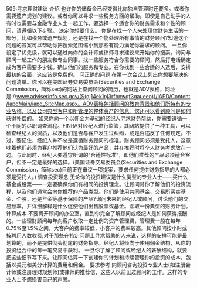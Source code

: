 509:寻求理财建议
介绍
也许你的储备金已经变得比你独自管理时还要多。或者你需要遗产规划的建议。或者你可以寻求一些税务方面的帮助。即使是自己动手的人有时也需要与金融专业人士一起工作。要选择一个适合你的财务需求和个性的顾问，请遵循以下步骤。
决定你想要什么。
你是在找一个人来处理你财务生活的一部分，比如税务或遗产规划，还是在找一个能处理所有事情的财务顾问?知道这个问题的答案可以帮助你把搜索范围缩小到那些有能力满足你需求的顾问。
一旦你设定了优先级，就可以通过向你的会计师或律师寻求建议来开始你的搜索。询问与顾问一起工作的朋友和专业同事。找一些服务符合你需要的顾问，然后打电话确定成为客户需要多少钱。确认他们的服务和专业。在你找到一些合适的人选后，安排最初的会面，这应该是免费的。
问正确的问题
在第一次会议上列出你想要解决的问题清单。你可以在美国证券交易委员会(Securities and Exchange Commission，简称sec)的网站上查阅顾问的简历，也就是ADV表格，网址是://www.adviserinfo.sec.gov/(S(qj14ek1nj3rfbnwqf3gaueen))/IAPD/Content/IapdMain/iapd_SiteMap.aspx。ADV表格包括顾问的教育背景和他们所持有的专业名称，以及公司典型客户和所管理的整体资产的信息。您还可以看到顾问是如何获得补偿的。
如果你向一个以佣金为基础的经纪人寻求财务帮助，你需要遵循一个不同的尽职调查流程。FINRA对经纪人进行监管，其网站提供了一种工具，可以检查经纪人的资质，以及他们是否与客户发生过纠纷，或是否违反了任何规定。不过，要记住，经纪人并不总是遵循财务顾问的标准。财务顾问必须是受托人，这意味着他们必须为客户推荐他们认为最好的产品，并在推荐时将个人财务考虑放在一边。与此同时，经纪人要遵守所谓的“合适性标准”，即他们推荐的产品必须适合客户，但不一定是最好的选择。(美国证券交易委员会(Securities and Exchange Commission，简称sec)目前正在审议一项提案，要求任何提供财务指导的人都必须是受托人。)
调查投资理念
无论你的投资建议是什么类型的专业人士——买什么基金或股票——一定要确保你们有相同的投资理念。让顾问带你了解他们的投资流程，以及他们通常会向你推荐的产品类型。他们是使用共同基金、交易所买卖基金、个股，还是年金等基于保险的产品?询问未来的经纪人或顾问，讨论他们的交易频率，并详细解释是什么促使他们出售股票或基金。索取一份典型的财务计划。
计算成本
不要离开顾问的办公室，直到你完全了解顾问或经纪人是如何获得报酬的。一些理财顾问每年向客户收取一定比例的资产管理费，管理费一般在每年0.75%至1.5%之间，大客户的费率较低，小客户的费率较高。其他顾问按小时或按聘用人数收费;对于那些在特定问题上寻求帮助的人来说，这样的安排可能是最划算的，而不是提供彻头彻尾的财务指导。经纪人将倾向于使用佣金结构，从你的投资组合中的每一笔交易中获利。
一旦你了解了顾问或经纪人的薪酬结构，就要把这些细节写下来。让顾问估算一下创建你的计划和持续管理你的投资的成本，包括以美元和美分计算的费用和佣金。
要求参考
向顾问咨询投资专业人士(如注册会计师或注册理财规划师)或律师的推荐信，这些人以前见过顾问的工作。这样的专业人士不想损害自己的声誉。
